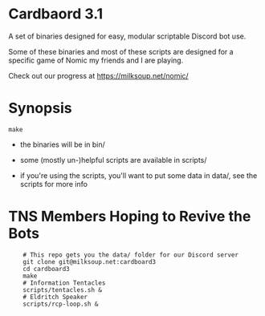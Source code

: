 Cardbaord 3.1
=============
A set of binaries designed for easy, modular scriptable Discord bot use.

Some of these binaries and most of these scripts are designed for a specific game of Nomic my friends and I are playing.

Check out our progress at https://milksoup.net/nomic/

Synopsis
========
`make`

- the binaries will be in bin/

- some (mostly un-)helpful scripts are available in scripts/

- if you're using the scripts, you'll want to put some data in data/, see the scripts for more info

TNS Members Hoping to Revive the Bots
=====================================
```
    # This repo gets you the data/ folder for our Discord server
    git clone git@milksoup.net:cardboard3
    cd cardboard3
    make
    # Information Tentacles
    scripts/tentacles.sh &
    # Eldritch Speaker
    scripts/rcp-loop.sh &
```
